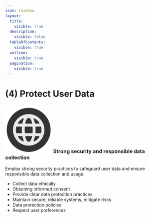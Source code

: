 ```yaml
---
icon: rainbow
layout:
  title:
    visible: true
  description:
    visible: false
  tableOfContents:
    visible: true
  outline:
    visible: true
  pagination:
    visible: true
---
```


# (4) Protect User Data

### <img src="../.gitbook/assets/icon-w-inclusive.png" alt="https://www.notion.so/icons/forward_lightgray.svg" data-size="line"> **Strong security and responsible data collection**

Employ strong security practices to safeguard user data and ensure responsible data collection and usage.

* Collect data ethically
* Obtaining informed consent
* Provide clear data protection practices
* Maintain secure, reliable systems, mitigate risks
* Data protection policies
* Respect user preferences

